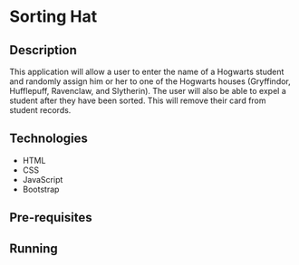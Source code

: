 # Sorting Hat

## Description
This application will allow a user to enter the name of a Hogwarts student and randomly assign him or her to one of the Hogwarts houses (Gryffindor, Hufflepuff, Ravenclaw, and Slytherin). The user will also be able to expel a student after they have been sorted. This will remove their card from student records.

## Technologies
-  HTML
-  CSS
-  JavaScript
-  Bootstrap

## Pre-requisites


## Running
